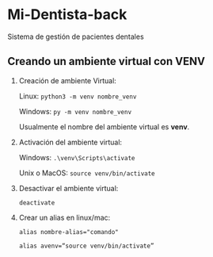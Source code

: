 # Mi-Dentista-back
Sistema de gestión de pacientes dentales

## Creando un ambiente virtual con VENV
1. Creación de ambiente Virtual:

    Linux: `python3 -m venv nombre_venv`
    

    Windows: `py -m venv nombre_venv`

    Usualmente el nombre del ambiente virtual es **venv**.
1. Activación del ambiente virtual:

    Windows:
`.\venv\Scripts\activate`

    Unix o MacOS:
`source venv/bin/activate`

1. Desactivar el ambiente virtual:

    `deactivate`

1. Crear un alias en linux/mac:

    `alias nombre-alias="comando"`

    `alias avenv=“source venv/bin/activate”`
